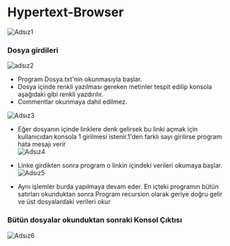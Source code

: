 # Hypertext-Browser



![Adsız1](https://user-images.githubusercontent.com/65908597/193422145-8c97d7b2-c6dc-4ec3-98d1-ec5ecade5a90.png)
### Dosya girdileri
![adsız2](https://user-images.githubusercontent.com/65908597/193422386-b6c9cf81-4662-40a9-adb4-b108add39cda.png)

* Program Dosya.txt'nin okunmasıyla başlar.
* Dosya içinde renkli yazılması gereken metinler tespit edilip konsola aşağıdaki gibi renkli yazdırılır.
* Commentlar okunmaya dahil edilmez.

![Adsız3](https://user-images.githubusercontent.com/65908597/193422524-10deff89-e3cd-43e4-8ac9-3d96c517fe38.png)

* Eğer dosyanın içinde linklere denk gelirsek bu linki açmak için kullanıcıdan konsola 1 girilmesi istenir.1'den farklı sayı girilirse program hata mesajı verir                     
![Adsız4](https://user-images.githubusercontent.com/65908597/193422578-2b51fb9b-1cd9-419a-bb8c-e48432bfaaff.png)

* Linke girdikten sonra program o linkin içindeki verileri okumaya başlar.
![Adsız5](https://user-images.githubusercontent.com/65908597/193422694-1b3124cb-119d-4486-a32c-c5fe79539ac2.png)

* Aynı işlemler burda yapılmaya devam eder. En içteki programın bütün satırları okunduktan sonra Program recursion olarak geriye doğru gelir ve üst dosyalardaki verileri okur                                                     
### Bütün dosyalar okunduktan sonraki Konsol Çıktısı
![Adsız6](https://user-images.githubusercontent.com/65908597/193422805-eb112fa8-5086-4ad3-aacc-656ebb4f1403.png)

